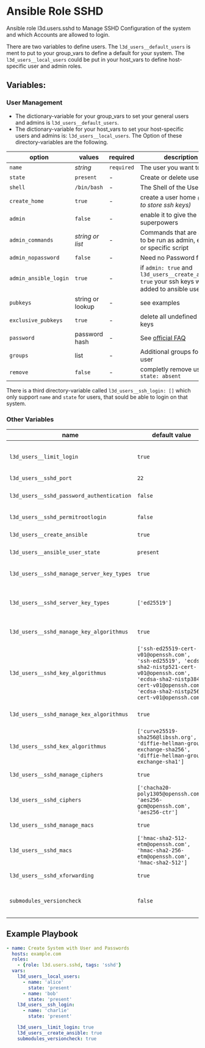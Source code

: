  Ansible Role SSHD
====================

Ansible role l3d.users.sshd to Manage SSHD Configuration of the system and which Accounts are allowed to login.

There are two variables to define users. The ``l3d_users__default_users`` is ment to put to your group_vars to define a default for your system. The ``l3d_users__local_users`` could be put in your host_vars to define host-specific user and admin roles.

 Variables:
-----------

### User Management

+ The dictionary-variable for your group_vars to set your general users and admins is ``l3d_users__default_users``.
+ The dictionary-variable for your host_vars to set your host-specific users and admins is: ``l3d_users__local_users``.
The Option of these directory-variables are the following.

| option | values | required | description |
| ------ | ------ | --- | --- |
| ``name``   | *string* | ``required`` | The user you want to create |
| ``state``  | ``present`` | - | Create or delete user |
| ``shell`` | ``/bin/bash`` | - | The Shell of the User |
| ``create_home`` | ``true`` | - | create a user home *(needed to store ssh keys)* |
| ``admin`` | ``false`` | - | enable it to give the user superpowers |
| ``admin_commands`` | *string or list* | - | Commands that are allows to be run as admin, eg. 'ALL' or specific script |
| ``admin_nopassword`` | ``false`` | - | Need no Password for sudo |
| ``admin_ansible_login`` | ``true`` | - |if ``admin: true`` and ``l3d_users__create_ansible: true`` your ssh keys will be added to ansible user |
| ``pubkeys`` | string or lookup | - | see examples |
| ``exclusive_pubkeys`` | ``true`` | - | delete all undefined ssh keys |
| ``password`` | password hash | - | See [official FAQ](https://docs.ansible.com/ansible/latest/reference_appendices/faq.html#how-do-i-generate-encrypted-passwords-for-the-user-module) |
| ``groups`` | list | - | Additional groups for your user |
| ``remove`` | ``false`` | - | completly remove user if ``state: absent`` |

There is a third directory-variable called ``l3d_users__ssh_login: []`` which only support ``name`` and ``state`` for users, that sould be able to login on that system.

### Other Variables

| name | default value | description |
| ---  | --- | --- |
| ``l3d_users__limit_login`` | ``true`` | Only allow SSH login for specified users |
| ``l3d_users__sshd_port`` | ``22`` | Port for SSH |
| ``l3d_users__sshd_password_authentication`` | ``false`` | Allow login with Password |
| ``l3d_users__sshd_permitrootlogin`` | ``false`` | Allow login as root |
| ``l3d_users__create_ansible`` | ``true`` | Create Ansible User |
| ``l3d_users__ansible_user_state`` | ``present`` | Ansible User State |
| ``l3d_users__sshd_manage_server_key_types`` | ``true`` | Manage Server SSH Key types |
| ``l3d_users__sshd_server_key_types`` | ``['ed25519']`` | List of supported SSH Key Types |
| ``l3d_users__sshd_manage_key_algorithmus`` | ``true`` | Manage SSH Key Algorythmins |
| ``l3d_users__sshd_key_algorithmus`` | ``['ssh-ed25519-cert-v01@openssh.com', 'ssh-ed25519', 'ecdsa-sha2-nistp521-cert-v01@openssh.com', 'ecdsa-sha2-nistp384-cert-v01@openssh.com', 'ecdsa-sha2-nistp256-cert-v01@openssh.com']`` | Used SSH Key Algorithms |
| ``l3d_users__sshd_manage_kex_algorithmus`` | ``true`` | Manage SSH Kex Algorythms |
| ``l3d_users__sshd_kex_algorithmus`` | ``['curve25519-sha256@libssh.org', 'diffie-hellman-group-exchange-sha256', 'diffie-hellman-group-exchange-sha1']`` | Used Kex Algorythms |
| ``l3d_users__sshd_manage_ciphers`` | ``true`` | Manage SSH Ciphers |
| ``l3d_users__sshd_ciphers`` | ``['chacha20-poly1305@openssh.com', 'aes256-gcm@openssh.com', 'aes256-ctr']`` | Used SSH Ciphers |
| ``l3d_users__sshd_manage_macs`` | ``true`` | Manage Used MACs |
| ``l3d_users__sshd_macs`` | ``['hmac-sha2-512-etm@openssh.com', 'hmac-sha2-256-etm@openssh.com', 'hmac-sha2-512']`` | Used MACs |
| ``l3d_users__sshd_xforwarding`` |``true`` | Enable X-Forwarding |
| ``submodules_versioncheck`` | ``false`` | Optionaly enable simple versionscheck of this role |

 Example Playbook
-----------------
```yaml
- name: Create System with User and Passwords
  hosts: example.com
  roles:
    - {role: l3d.users.sshd, tags: 'sshd'}
  vars:
    l3d_users__local_users:
      - name: 'alice'
        state: 'present'
      - name: 'bob'
        state: 'present'
    l3d_users__ssh_login:
      - name: 'charlie'
        state: 'present'

    l3d_users__limit_login: true
    l3d_users__create_ansible: true
    submodules_versioncheck: true
```

